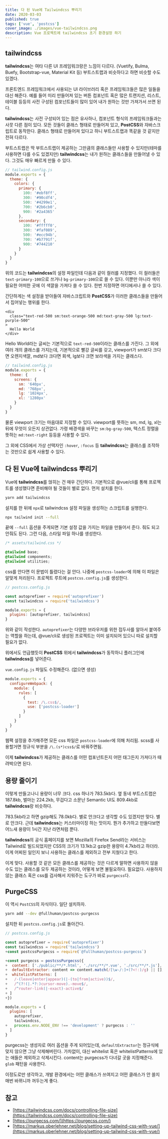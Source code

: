 ```yaml
---
title: 다 된 Vue에 Tailwindcss 뿌리기
date: 2020-03-03
published: true
tags: ['vue', 'postcss']
cover_image: ./images/vue-tailwindcss.png
description: Vue 프로젝트에 tailwindcss 초기 환경설정 하기
---
```


## tailwindcss

**tailwindcss**는 여타 다른 UI 프레임워크랑은 느낌이 다르다. (Vuetify, Bulma, Buefy, Bootstrap-vue, Material Kit 등) 부트스트랩과 비슷하다고 하면 비슷할 수도 있겠다.

프론트엔드 프레임워크에서 사용되는 UI 라이브러리 혹은 프레임워크들은 많은 일들을 대신 해준다. 예를 들어 미리 만들어져 있는 버튼 컴포넌트 혹은 많은 트랜지션, 리스트, 테이블 등등의 사전 구성된 컴포넌트들이 많이 있어 내가 원하는 것만 가져가서 쓰면 된다.

**tailwindcss**는 사전 구성되어 있는 점은 유사하나, 컴포넌트 형식의 프레임워크들과는 사뭇 다른 점이 있다. 모든 것들이 클래스 형태로 만들어져 있고, **PostCSS**와 자바스크립트로 동작한다. 클래스 형태로 만들어져 있다고 하니 부트스트랩과 똑같을 것 같지만 전혀 다르다.

부트스트랩은 딱 부트스트랩이 제공하는 그만큼의 클래스들만 사용할 수 있지만(테마를 사용하면 다를 수도 있겠지만) **tailwindcss**는 내가 원하는 클래스들을 만들어낼 수 있다. 그것도 매우 빠르게 만들 수 있다.

```js
// tailwind.config.js
module.exports = {
  theme: {
    colors: {
      primary: {
        100: '#ebf8ff',
        300: '#90cdf4',
        500: '#4299e1',
        700: '#2b6cb0',
        900: '#2a4365'
      },
      secondary: {
        100: '#fffff0',
        300: '#faf089',
        500: '#ecc94b',
        700: '#b7791f',
        900: '#744210'
      }
    }
  }
}
```

위의 코드는 **tailwindcss**의 설정 파일인데 다음과 같이 컬러를 지정했다. 이 컬러들은 `text-primary-100`으로 쓰거나 `bg-primary-100`으로 쓸 수 있다. 이뿐만 아니라 색이 필요한 어떠한 곳에 이 색깔을 가져다 쓸 수 있다. 한번 지정하면 어디에서나 쓸 수 있다.

간단하게는 색 설정을 받아들여 자바스크립트와 **PostCSS**가 이러한 클래스들을 만들어서 집어넣는 행위를 한다.

```vue
<div
  class="text-red-500 sm:text-orange-500 md:text-gray-500 lg:text-purple-500"
>
  Hello World
</div>
```

Hello World라는 글씨는 기본적으로 `text-red-500`이라는 클래스를 가진다. 그 외에 여러 개의 클래스를 가지는데, 기본적으로 빨강 글씨를 갖고, viewport가 sm보다 크다면 오렌지색깔, md보다 크다면 회색, lg보다 크면 보라색을 가지는 클래스다.

```js
// tailwind.config.js
module.exports = {
  theme: {
    screens: {
      sm: '640px',
      md: '768px',
      lg: '1024px',
      xl: '1280px'
    }
  }
}
```

물론 viewport 크기는 마음대로 지정할 수 있다. viewport를 뜻하는 sm, md, lg, xl는 뒤에 무엇이 오든지 상관없다. 가령 배경색을 바꾸는 `sm:bg-gray-500`, 텍스트 정렬을 뜻하는 `md:text-right` 등등을 사용할 수 있다.

그 외에 CSS에서 가상 선택자인 `:hover`, `:focus` 등 **tailwindcss**는 클래스를 조작하는 것만으로 쉽게 사용할 수 있다.

## 다 된 Vue에 tailwindcss 뿌리기

Vue에 **tailwindcss**를 얹히는 건 매우 간단하다. 기본적으로 @vue/cli를 통해 프로젝트를 생성했다면 준비해야 될 것들이 별로 없다. 먼저 설치를 한다.

```bash
yarn add tailwindcss
```

설치를 한 뒤에 `npx`로 tailwindcss 설정 파일을 생성하는 스크립트를 실행한다.

```bash
npx tailwind init --full
```

끝에 `--full` 옵션을 주게되면 기본 설정 값을 가지는 파일을 만들어서 준다. 줘도 되고 안줘도 된다. 그런 다음, 스타일 파일 하나를 생성한다.

```css
/* assets/tailwind.css */

@tailwind base;
@tailwind components;
@tailwind utilities;
```

css를 안다면 이 문법이 틀렸다는 걸 안다. 나중에 `postcss-loader`에 의해 이 파일은 알맞게 처리된다. 프로젝트 루트에 `postcss.config.js`를 생성한다.

```js
// postcss.config.js

const autoprefixer = require('autoprefixer')
const tailwindcss = require('tailwindcss')

module.exports = {
  plugins: [autoprefixer, tailwindcss]
}
```

위와 같이 작성한다. `autoprefixer`는 다양한 브라우저를 위한 접두사를 알아서 붙여주는 역할을 하는데, @vue/cli로 생성된 프로젝트는 이미 설치되어 있으니 따로 설치할 필요가 없다.

위에서도 언급했듯이 **PostCSS** 위에서 **tailwindcss**가 동작하니 플러그인에 **tailwindcss**를 넣어준다.

`vue.config.js` 파일도 수정해준다. (없으면 생성)

```js
module.exports = {
  configureWebpack: {
    module: {
      rules: [
        {
          test: /\.css$/,
          use: ['postcss-loader']
        }
      ]
    }
  }
}
```

웹팩 설정을 추가해주면 모든 css 파일은 `postcss-loader`에 의해 처리됨. scss를 사용할거면 정규식 부분을 `/\.(s*)css$/`로 바꿔주면됨.

이제 **tailwindcss**가 제공하는 클래스를 어떤 컴포넌트든지 어떤 태그든지 가져다가 때려박으면 된다.

## 용량 줄이기

이렇게 만들고나니 용량이 너무 크다. css 하나가 783.5kb다. 옆 동네 부트스트랩은 187.8kb, 벌마는 224.2kb, 무겁다고 소문난 Semantic UI도 809.4kb로 **tailwindcss**랑 비슷하다.

783.5kb라고 하면 gzip해도 78.0kb다. 별로 안크다고 생각할 수도 있겠지만 맞다. 별로 안크다. 근데 **tailwindcss**는 커스터마이징 하는 맛이지. 뭔가 추가하고 만들다보면 어느새 용량이 1시간 지난 라면처럼 뿐다.

**tailwindcss**의 공식 홈페이지를 보면 Mozilla의 Firefox Send라는 서비스는 Tailwind로 빌드되었지만 CSS의 크기가 13.1kb고 gzip한 용량이 4.7kb라고 하더라. 이게 어찌된 일인지 보니 사용하는 클래스를 제외하고 전부 지웠다고 한다.

이게 맞다. 사용할 것 같은 모든 클래스를 제공하는 것은 다르게 말하면 사용하지 않을 수도 있는 클래스를 모두 제공하는 것이라, 어떻게 보면 불필요하다. 필요없다. 사용하지 않는 클래스 혹은 css를 검사해서 지워주는 도구가 바로 `purgecss`다.

## PurgeCSS

이 역시 `PostCSS`의 자식이다. 일단 설치하자.

```bash
yarn add --dev @fullhuman/postcss-purgecss
```

설치한 뒤 `postcss.config.js`로 돌아간다.

```js
// postcss.config.js

const autoprefixer = require('autoprefixer')
const tailwindcss = require('tailwindcss')
+const postcssPurgecss = require(`@fullhuman/postcss-purgecss`)

+const purgecss = postcssPurgecss({
+  content: ['./public/**/*.html', './src/**/*.vue', './src/**/*.js'],
+  defaultExtractor: content => content.match(/[\w-/:]+(?<!:)/g) || [],
+  whitelistPatterns: [
+   /-(leave|enter|appear)(|-(to|from|active))$/,
+   /^(?!(|.*?:)cursor-move).-move$/,
+   /^router-link(|-exact)-active$/
+ ]
+})

module.exports = {
  plugins: [
    autoprefixer,
    tailwindcss,
+   process.env.NODE_ENV !== 'development' ? purgecss : ''
  ]
}
```

purgecss는 생성자로 여러 옵션을 주게 되어있는데, `defaultExtractor`는 정규식에 맞지 않으면 그냥 삭제해버린다. 가차없이, 대신 whitelist 혹은 whitelistPatterns에 있는 애들은 제외하고 삭제시킨다. content는 purgecss가 다녀갈 곳을 지정해준다. `glob` 패턴을 사용한다.

이정도로만 생각하고, 개발 환경에서는 어떤 클래스가 쓰여지고 어떤 클래스가 안 쓸지 매번 바뀌니까 꺼두는게 좋다.

## 참고

- [https://tailwindcss.com/docs/controlling-file-size](https://tailwindcss.com/docs/controlling-file-size)
- [https://purgecss.com/](https://purgecss.com/)
- [https://markus.oberlehner.net/blog/setting-up-tailwind-css-with-vue/](https://markus.oberlehner.net/blog/setting-up-tailwind-css-with-vue/)
